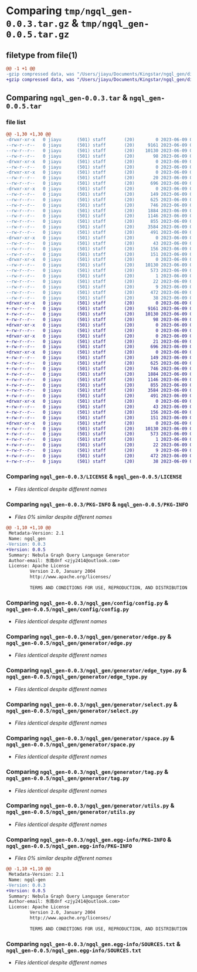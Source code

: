 # Comparing `tmp/ngql_gen-0.0.3.tar.gz` & `tmp/ngql_gen-0.0.5.tar.gz`

## filetype from file(1)

```diff
@@ -1 +1 @@
-gzip compressed data, was "/Users/jiayu/Documents/Kingstar/ngql_gen/dist/.tmp-8h7ve1mu/ngql_gen-0.0.3.tar", last modified: Fri Jun  9 04:54:59 2023, max compression
+gzip compressed data, was "/Users/jiayu/Documents/Kingstar/ngql_gen/dist/.tmp-oz7obmvx/ngql_gen-0.0.5.tar", last modified: Fri Jun  9 06:46:37 2023, max compression
```

## Comparing `ngql_gen-0.0.3.tar` & `ngql_gen-0.0.5.tar`

### file list

```diff
@@ -1,30 +1,30 @@
-drwxr-xr-x   0 jiayu      (501) staff       (20)        0 2023-06-09 04:54:59.703215 ngql_gen-0.0.3/
--rw-r--r--   0 jiayu      (501) staff       (20)     9161 2023-06-09 02:18:33.000000 ngql_gen-0.0.3/LICENSE
--rw-r--r--   0 jiayu      (501) staff       (20)    10130 2023-06-09 04:54:59.702988 ngql_gen-0.0.3/PKG-INFO
--rw-r--r--   0 jiayu      (501) staff       (20)       98 2023-06-09 02:53:18.000000 ngql_gen-0.0.3/README.md
-drwxr-xr-x   0 jiayu      (501) staff       (20)        0 2023-06-09 04:54:59.696752 ngql_gen-0.0.3/ngql_gen/
--rw-r--r--   0 jiayu      (501) staff       (20)        0 2023-06-09 04:42:54.000000 ngql_gen-0.0.3/ngql_gen/__init__.py
-drwxr-xr-x   0 jiayu      (501) staff       (20)        0 2023-06-09 04:54:59.698722 ngql_gen-0.0.3/ngql_gen/config/
--rw-r--r--   0 jiayu      (501) staff       (20)       20 2023-06-09 02:06:43.000000 ngql_gen-0.0.3/ngql_gen/config/__init__.py
--rw-r--r--   0 jiayu      (501) staff       (20)      696 2023-06-09 04:53:33.000000 ngql_gen-0.0.3/ngql_gen/config/config.py
-drwxr-xr-x   0 jiayu      (501) staff       (20)        0 2023-06-09 04:54:59.701539 ngql_gen-0.0.3/ngql_gen/generator/
--rw-r--r--   0 jiayu      (501) staff       (20)      149 2023-06-09 02:08:25.000000 ngql_gen-0.0.3/ngql_gen/generator/__init__.py
--rw-r--r--   0 jiayu      (501) staff       (20)      625 2023-06-09 02:10:26.000000 ngql_gen-0.0.3/ngql_gen/generator/edge.py
--rw-r--r--   0 jiayu      (501) staff       (20)      746 2023-06-09 02:10:32.000000 ngql_gen-0.0.3/ngql_gen/generator/edge_type.py
--rw-r--r--   0 jiayu      (501) staff       (20)     1884 2023-06-09 04:53:52.000000 ngql_gen-0.0.3/ngql_gen/generator/select.py
--rw-r--r--   0 jiayu      (501) staff       (20)     1146 2023-06-09 02:10:54.000000 ngql_gen-0.0.3/ngql_gen/generator/space.py
--rw-r--r--   0 jiayu      (501) staff       (20)      855 2023-06-09 02:11:20.000000 ngql_gen-0.0.3/ngql_gen/generator/tag.py
--rw-r--r--   0 jiayu      (501) staff       (20)     3584 2023-06-09 02:13:04.000000 ngql_gen-0.0.3/ngql_gen/generator/utils.py
--rw-r--r--   0 jiayu      (501) staff       (20)      491 2023-06-09 02:09:11.000000 ngql_gen-0.0.3/ngql_gen/generator/vertex.py
-drwxr-xr-x   0 jiayu      (501) staff       (20)        0 2023-06-09 04:54:59.702557 ngql_gen-0.0.3/ngql_gen/model/
--rw-r--r--   0 jiayu      (501) staff       (20)       43 2023-06-09 03:11:32.000000 ngql_gen-0.0.3/ngql_gen/model/__init__.py
--rw-r--r--   0 jiayu      (501) staff       (20)      156 2023-06-09 01:59:47.000000 ngql_gen-0.0.3/ngql_gen/model/edge_type.py
--rw-r--r--   0 jiayu      (501) staff       (20)      151 2023-06-09 01:59:47.000000 ngql_gen-0.0.3/ngql_gen/model/tag.py
-drwxr-xr-x   0 jiayu      (501) staff       (20)        0 2023-06-09 04:54:59.697655 ngql_gen-0.0.3/ngql_gen.egg-info/
--rw-r--r--   0 jiayu      (501) staff       (20)    10130 2023-06-09 04:54:59.000000 ngql_gen-0.0.3/ngql_gen.egg-info/PKG-INFO
--rw-r--r--   0 jiayu      (501) staff       (20)      573 2023-06-09 04:54:59.000000 ngql_gen-0.0.3/ngql_gen.egg-info/SOURCES.txt
--rw-r--r--   0 jiayu      (501) staff       (20)        1 2023-06-09 04:54:59.000000 ngql_gen-0.0.3/ngql_gen.egg-info/dependency_links.txt
--rw-r--r--   0 jiayu      (501) staff       (20)       22 2023-06-09 04:54:59.000000 ngql_gen-0.0.3/ngql_gen.egg-info/requires.txt
--rw-r--r--   0 jiayu      (501) staff       (20)        9 2023-06-09 04:54:59.000000 ngql_gen-0.0.3/ngql_gen.egg-info/top_level.txt
--rw-r--r--   0 jiayu      (501) staff       (20)      472 2023-06-09 04:54:18.000000 ngql_gen-0.0.3/pyproject.toml
--rw-r--r--   0 jiayu      (501) staff       (20)       38 2023-06-09 04:54:59.703292 ngql_gen-0.0.3/setup.cfg
+drwxr-xr-x   0 jiayu      (501) staff       (20)        0 2023-06-09 06:46:37.320734 ngql_gen-0.0.5/
+-rw-r--r--   0 jiayu      (501) staff       (20)     9161 2023-06-09 02:18:33.000000 ngql_gen-0.0.5/LICENSE
+-rw-r--r--   0 jiayu      (501) staff       (20)    10130 2023-06-09 06:46:37.320487 ngql_gen-0.0.5/PKG-INFO
+-rw-r--r--   0 jiayu      (501) staff       (20)       98 2023-06-09 02:53:18.000000 ngql_gen-0.0.5/README.md
+drwxr-xr-x   0 jiayu      (501) staff       (20)        0 2023-06-09 06:46:37.315064 ngql_gen-0.0.5/ngql_gen/
+-rw-r--r--   0 jiayu      (501) staff       (20)        0 2023-06-09 04:42:54.000000 ngql_gen-0.0.5/ngql_gen/__init__.py
+drwxr-xr-x   0 jiayu      (501) staff       (20)        0 2023-06-09 06:46:37.316593 ngql_gen-0.0.5/ngql_gen/config/
+-rw-r--r--   0 jiayu      (501) staff       (20)       21 2023-06-09 06:45:10.000000 ngql_gen-0.0.5/ngql_gen/config/__init__.py
+-rw-r--r--   0 jiayu      (501) staff       (20)      696 2023-06-09 04:53:33.000000 ngql_gen-0.0.5/ngql_gen/config/config.py
+drwxr-xr-x   0 jiayu      (501) staff       (20)        0 2023-06-09 06:46:37.319097 ngql_gen-0.0.5/ngql_gen/generator/
+-rw-r--r--   0 jiayu      (501) staff       (20)      149 2023-06-09 02:08:25.000000 ngql_gen-0.0.5/ngql_gen/generator/__init__.py
+-rw-r--r--   0 jiayu      (501) staff       (20)      625 2023-06-09 02:10:26.000000 ngql_gen-0.0.5/ngql_gen/generator/edge.py
+-rw-r--r--   0 jiayu      (501) staff       (20)      746 2023-06-09 02:10:32.000000 ngql_gen-0.0.5/ngql_gen/generator/edge_type.py
+-rw-r--r--   0 jiayu      (501) staff       (20)     1884 2023-06-09 04:53:52.000000 ngql_gen-0.0.5/ngql_gen/generator/select.py
+-rw-r--r--   0 jiayu      (501) staff       (20)     1146 2023-06-09 02:10:54.000000 ngql_gen-0.0.5/ngql_gen/generator/space.py
+-rw-r--r--   0 jiayu      (501) staff       (20)      855 2023-06-09 02:11:20.000000 ngql_gen-0.0.5/ngql_gen/generator/tag.py
+-rw-r--r--   0 jiayu      (501) staff       (20)     3584 2023-06-09 02:13:04.000000 ngql_gen-0.0.5/ngql_gen/generator/utils.py
+-rw-r--r--   0 jiayu      (501) staff       (20)      491 2023-06-09 02:09:11.000000 ngql_gen-0.0.5/ngql_gen/generator/vertex.py
+drwxr-xr-x   0 jiayu      (501) staff       (20)        0 2023-06-09 06:46:37.320061 ngql_gen-0.0.5/ngql_gen/model/
+-rw-r--r--   0 jiayu      (501) staff       (20)       43 2023-06-09 03:11:32.000000 ngql_gen-0.0.5/ngql_gen/model/__init__.py
+-rw-r--r--   0 jiayu      (501) staff       (20)      156 2023-06-09 01:59:47.000000 ngql_gen-0.0.5/ngql_gen/model/edge_type.py
+-rw-r--r--   0 jiayu      (501) staff       (20)      151 2023-06-09 01:59:47.000000 ngql_gen-0.0.5/ngql_gen/model/tag.py
+drwxr-xr-x   0 jiayu      (501) staff       (20)        0 2023-06-09 06:46:37.316016 ngql_gen-0.0.5/ngql_gen.egg-info/
+-rw-r--r--   0 jiayu      (501) staff       (20)    10130 2023-06-09 06:46:37.000000 ngql_gen-0.0.5/ngql_gen.egg-info/PKG-INFO
+-rw-r--r--   0 jiayu      (501) staff       (20)      573 2023-06-09 06:46:37.000000 ngql_gen-0.0.5/ngql_gen.egg-info/SOURCES.txt
+-rw-r--r--   0 jiayu      (501) staff       (20)        1 2023-06-09 06:46:37.000000 ngql_gen-0.0.5/ngql_gen.egg-info/dependency_links.txt
+-rw-r--r--   0 jiayu      (501) staff       (20)       22 2023-06-09 06:46:37.000000 ngql_gen-0.0.5/ngql_gen.egg-info/requires.txt
+-rw-r--r--   0 jiayu      (501) staff       (20)        9 2023-06-09 06:46:37.000000 ngql_gen-0.0.5/ngql_gen.egg-info/top_level.txt
+-rw-r--r--   0 jiayu      (501) staff       (20)      472 2023-06-09 06:45:28.000000 ngql_gen-0.0.5/pyproject.toml
+-rw-r--r--   0 jiayu      (501) staff       (20)       38 2023-06-09 06:46:37.320803 ngql_gen-0.0.5/setup.cfg
```

### Comparing `ngql_gen-0.0.3/LICENSE` & `ngql_gen-0.0.5/LICENSE`

 * *Files identical despite different names*

### Comparing `ngql_gen-0.0.3/PKG-INFO` & `ngql_gen-0.0.5/PKG-INFO`

 * *Files 0% similar despite different names*

```diff
@@ -1,10 +1,10 @@
 Metadata-Version: 2.1
 Name: ngql_gen
-Version: 0.0.3
+Version: 0.0.5
 Summary: Nebula Graph Query Language Generator
 Author-email: 东南dnf <zjy2414@outlook.com>
 License: Apache License
         Version 2.0, January 2004
         http://www.apache.org/licenses/
         
         TERMS AND CONDITIONS FOR USE, REPRODUCTION, AND DISTRIBUTION
```

### Comparing `ngql_gen-0.0.3/ngql_gen/config/config.py` & `ngql_gen-0.0.5/ngql_gen/config/config.py`

 * *Files identical despite different names*

### Comparing `ngql_gen-0.0.3/ngql_gen/generator/edge.py` & `ngql_gen-0.0.5/ngql_gen/generator/edge.py`

 * *Files identical despite different names*

### Comparing `ngql_gen-0.0.3/ngql_gen/generator/edge_type.py` & `ngql_gen-0.0.5/ngql_gen/generator/edge_type.py`

 * *Files identical despite different names*

### Comparing `ngql_gen-0.0.3/ngql_gen/generator/select.py` & `ngql_gen-0.0.5/ngql_gen/generator/select.py`

 * *Files identical despite different names*

### Comparing `ngql_gen-0.0.3/ngql_gen/generator/space.py` & `ngql_gen-0.0.5/ngql_gen/generator/space.py`

 * *Files identical despite different names*

### Comparing `ngql_gen-0.0.3/ngql_gen/generator/tag.py` & `ngql_gen-0.0.5/ngql_gen/generator/tag.py`

 * *Files identical despite different names*

### Comparing `ngql_gen-0.0.3/ngql_gen/generator/utils.py` & `ngql_gen-0.0.5/ngql_gen/generator/utils.py`

 * *Files identical despite different names*

### Comparing `ngql_gen-0.0.3/ngql_gen.egg-info/PKG-INFO` & `ngql_gen-0.0.5/ngql_gen.egg-info/PKG-INFO`

 * *Files 0% similar despite different names*

```diff
@@ -1,10 +1,10 @@
 Metadata-Version: 2.1
 Name: ngql-gen
-Version: 0.0.3
+Version: 0.0.5
 Summary: Nebula Graph Query Language Generator
 Author-email: 东南dnf <zjy2414@outlook.com>
 License: Apache License
         Version 2.0, January 2004
         http://www.apache.org/licenses/
         
         TERMS AND CONDITIONS FOR USE, REPRODUCTION, AND DISTRIBUTION
```

### Comparing `ngql_gen-0.0.3/ngql_gen.egg-info/SOURCES.txt` & `ngql_gen-0.0.5/ngql_gen.egg-info/SOURCES.txt`

 * *Files identical despite different names*

